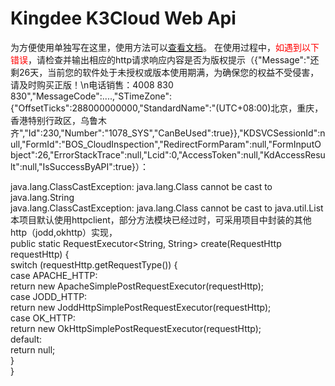 # Kingdee K3Cloud Web Api
为方便使用单独写在这里，使用方法可以<a href="https://github.com/cashlifei/Kingdee-K3Cloud-Web-Api/wiki">查看文档</a>。
在使用过程中，<span style="color:red">如遇到以下错误</span>，请检查并输出相应的http请求响应内容是否为版权提示（{"Message":"还剩26天，当前您的软件处于未授权或版本使用期满，为确保您的权益不受侵害，请及时购买正版！\n电话销售：4008 830 830","MessageCode":....,"STimeZone":{"OffsetTicks":288000000000,"StandardName":"(UTC+08:00)北京，重庆，香港特别行政区，乌鲁木齐","Id":230,"Number":"1078_SYS","CanBeUsed":true}},"KDSVCSessionId":null,"FormId":"BOS_CloudInspection","RedirectFormParam":null,"FormInputObject":26,"ErrorStackTrace":null,"Lcid":0,"AccessToken":null,"KdAccessResult":null,"IsSuccessByAPI":true}）：<br/>

java.lang.ClassCastException: java.lang.Class cannot be cast to java.lang.String<br/>
java.lang.ClassCastException: java.lang.Class cannot be cast to java.util.List<br/>
本项目默认使用httpclient，部分方法模块已经过时，可采用项目中封装的其他http（jodd,okhttp）实现，<br/>
  public static RequestExecutor<String, String> create(RequestHttp requestHttp) {<br/>
    switch (requestHttp.getRequestType()) {<br/>
      case APACHE_HTTP:<br/>
        return new ApacheSimplePostRequestExecutor(requestHttp);<br/>
      case JODD_HTTP:<br/>
        return new JoddHttpSimplePostRequestExecutor(requestHttp);<br/>
      case OK_HTTP:<br/>
        return new OkHttpSimplePostRequestExecutor(requestHttp);<br/>
      default:<br/>
        return null;<br/>
    }<br/>
  }<br/>
